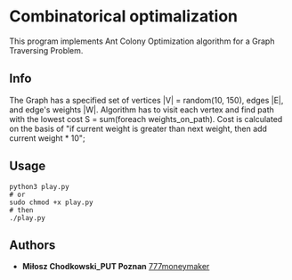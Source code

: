 # Combinatorical optimalization
This program implements Ant Colony Optimization algorithm for a Graph Traversing Problem.

## Info
The Graph has a specified set of vertices |V| = random(10, 150), edges |E|, and edge's weights |W|.
Algorithm has to visit each vertex and find path with the lowest cost S = sum(foreach weights_on_path). 
Cost is calculated on the basis of "if current weight is greater than next weight, then add current weight * 10"; 


Usage
-----
```
python3 play.py 
# or 	
sudo chmod +x play.py  
# then
./play.py  
```

Authors
-----
* **Miłosz Chodkowski_PUT Poznan** [777moneymaker](https://github.com/777moneymaker)
